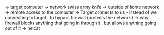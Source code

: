 -> target computer -> network swiss army knife 
-> outside of home network 
-> remote access to the computer 
-> Target connects to us - instead of we connecting to target . to bypass firewall (protects the network )
-> why firewall blocks anything that going in through it . but allows anything going out of it 
-> netcat 